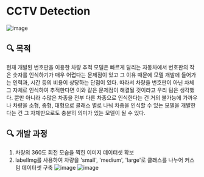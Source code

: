 # CCTV Detection
![image](https://github.com/kimsoheegh/cctv-detection/assets/91236577/b6abc81b-4161-43d6-a9f2-ae6bbe651f04)

## :mag: 목적
현재 개발된 번호판을 이용한 차량 추적 모델은 빠르게 달리는 자동차에서 번호판의 작은 숫자를 인식하기가 매우 어렵다는 문제점이 있고 그 이유 때문에 모델 개발에 들어가는 인력과, 시간 등의 비용이 상당하는 단점이 있다. 따라서 차량을 번호판이 아닌 차체 그 자체로 인식하여 추적한다면 이와 같은 문제점이 해결될 것이라고 우리 팀은 생각했다. 뿐만 아니라 수많은 차종을 전부 다른 차종으로 인식한다는 건 거의 불가능에 가까우나 차량을 소형, 중형, 대형으로 클래스 별로 나눠 차종을 인식할 수 있는 모델을 개발한다는 건 그 자체만으로도 충분히 의미가 있는 모델이 될 수 있다.


## :mag: 개발 과정
1. 차량의 360도 회전 모습을 찍힌 이미지 데이터셋 확보
2. labelImg를 사용하여 차량을 'small', 'medium', 'large'로 클래스를 나누어 커스텀 데이터셋 구축
![image](https://github.com/kimsoheegh/cctv-detection/assets/91236577/bc9cd06e-2ea3-4a80-a2c2-84d85b8061bc)
![image](https://github.com/kimsoheegh/cctv-detection/assets/91236577/fa45c860-d042-4c19-b771-6eda408c37e5)

